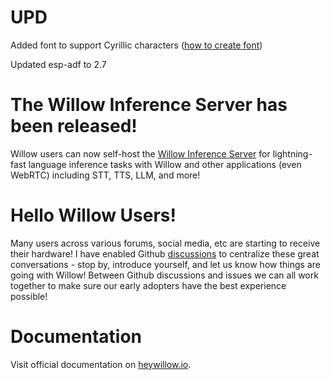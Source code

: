 # UPD

Added font to support Cyrillic characters ([how to create font](https://forum.lvgl.io/t/esp32-lvgl-example-with-cyrillic-fonts/9756))

Updated esp-adf to 2.7

# The Willow Inference Server has been released!

Willow users can now self-host the [Willow Inference Server](https://github.com/toverainc/willow-inference-server) for lightning-fast language inference tasks with Willow and other applications (even WebRTC) including STT, TTS, LLM, and more!

# Hello Willow Users!

Many users across various forums, social media, etc are starting to receive their hardware! I have enabled Github [discussions](https://github.com/toverainc/willow/discussions) to centralize these great conversations - stop by, introduce yourself, and let us know how things are going with Willow! Between Github discussions and issues we can all work together to make sure our early adopters have the best experience possible!

# Documentation

Visit official documentation on [heywillow.io](https://heywillow.io).
